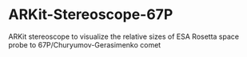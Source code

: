 # ARKit-Stereoscope-67P

ARKit stereoscope to visualize the relative sizes of ESA Rosetta space probe to 67P/Churyumov-Gerasimenko comet

